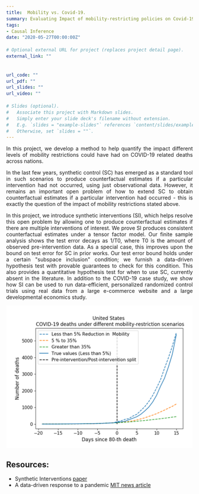 ```yaml
---
title:  Mobility vs. Covid-19. 
summary: Evaluating Impact of mobility-restricting policies on Covid-19 deaths using Synthetic Interventions.
tags:
- Causal Inference
date: "2020-05-27T00:00:00Z"

# Optional external URL for project (replaces project detail page).
external_link: ""


url_code: ""
url_pdf: ""
url_slides: ""
url_video: ""

# Slides (optional).
#   Associate this project with Markdown slides.
#   Simply enter your slide deck's filename without extension.
#   E.g. `slides = "example-slides"` references `content/slides/example-slides.md`.
#   Otherwise, set `slides = ""`.
---
```


<p>
<div style="text-align: justify"> 
In this project, we develop a method to help quantify the impact different levels of mobility restrictions could have had on COVID-19 related deaths across nations. 
</div>
</p>

<p>
<div style="text-align: justify"> 
In the last few years, synthetic control (SC) has emerged as a standard tool in such scenarios to produce counterfactual estimates if a particular intervention had not occurred, using just observational data. However, it remains an important open problem of how to extend SC to obtain counterfactual estimates if a particular intervention had occurred - this is exactly the question of the impact of mobility restrictions stated above. 
</div>
</p>



<p>
<div style="text-align: justify"> 
In this project, we introduce synthetic interventions (SI), which helps resolve this open problem by allowing one to produce counterfactual estimates if there are multiple interventions of interest. We prove SI produces consistent counterfactual estimates under a tensor factor model. Our finite sample analysis shows the test error decays as 1/T0, where T0 is the amount of observed pre-intervention data. As a special case, this improves upon the bound on test error for SC in prior works. Our test error bound holds under a certain "subspace inclusion" condition; we furnish a data-driven hypothesis test with provable guarantees to check for this condition. This also provides a quantitative hypothesis test for when to use SC, currently absent in the literature.  In addition to the COVID-19 case study, we show how SI can be used to run data-efficient, personalized randomized control trials using real data from a large e-commerce website and a large developmental economics study.
</div>
</p>

![mSSA vs SOTA](US.png)

## Resources:
- Synthetic Interventions [paper](/publication/SI)
- A data-driven response to a pandemic [MIT news article](https://news.mit.edu/2020/data-driven-response-pandemic-0515)